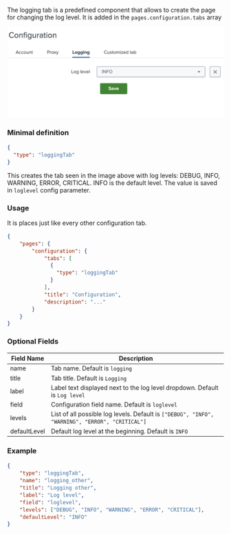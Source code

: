 The logging tab is a predefined component that allows to create the page for changing
the log level. It is added in the `pages.configuration.tabs` array

![image](../images/configuration/logging_tab.png)

### Minimal definition

```json
{
  "type": "loggingTab"
}
```

This creates the tab seen in the image above with log levels:
DEBUG, INFO, WARNING, ERROR, CRITICAL. INFO is the default level.
The value is saved in `loglevel` config parameter.

### Usage

It is places just like every other configuration tab.

```json
{
    "pages": {
        "configuration": {
            "tabs": [
              {
                "type": "loggingTab"
              }
            ],
            "title": "Configuration",
            "description": "..."
        }
    }
}
```

### Optional Fields

| Field Name   | Description                                                                                     |
|--------------|-------------------------------------------------------------------------------------------------|
| name         | Tab name. Default is `logging`                                                                  |
| title        | Tab title. Default is `Logging`                                                                 |
| label        | Label text displayed next to the log level dropdown. Default is `Log level`                     |
| field        | Configuration field name. Default is `loglevel`                                                 |
| levels       | List of all possible log levels. Default is `["DEBUG", "INFO", "WARNING", "ERROR", "CRITICAL"]` |
| defaultLevel | Default log level at the beginning. Default is `INFO`                                           |

### Example

```json
{
    "type": "loggingTab",
    "name": "logging_other",
    "title": "Logging other",
    "label": "Log level",
    "field": "loglevel",
    "levels": ["DEBUG", "INFO", "WARNING", "ERROR", "CRITICAL"],
    "defaultLevel": "INFO"
}
```

